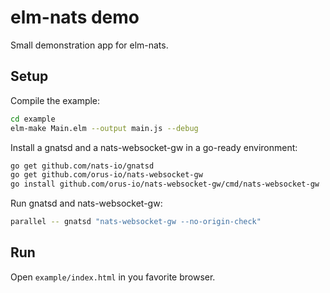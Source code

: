 # elm-nats demo

Small demonstration app for elm-nats.

## Setup

Compile the example:

```bash
cd example
elm-make Main.elm --output main.js --debug
```

Install a gnatsd and a nats-websocket-gw in a go-ready environment:

```bash
go get github.com/nats-io/gnatsd
go get github.com/orus-io/nats-websocket-gw
go install github.com/orus-io/nats-websocket-gw/cmd/nats-websocket-gw
```

Run gnatsd and nats-websocket-gw:

```bash
parallel -- gnatsd "nats-websocket-gw --no-origin-check"
```

## Run

Open `example/index.html` in you favorite browser.

